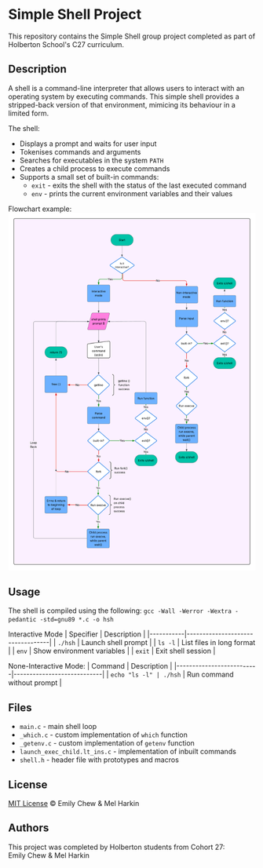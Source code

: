 # Simple Shell Project
This repository contains the Simple Shell group project completed as part of Holberton School's C27 curriculum.

## Description
A shell is a command-line interpreter that allows users to interact with an operating system by executing commands.
This simple shell provides a stripped-back version of that environment, mimicing its behaviour in a limited form.

The shell:
- Displays a prompt and waits for user input
- Tokenises commands and arguments
- Searches for executables in the system `PATH`
- Creates a child process to execute commands
- Supports a small set of built-in commands:
	- `exit` - exits the shell with the status of the last executed command
	- `env` - prints the current environment variables and their values  

Flowchart example:
![Simple Shell Flowchart](SimpleShell.png)

## Usage
The shell is compiled using the following:
`gcc -Wall -Werror -Wextra -pedantic -std=gnu89 *.c -o hsh`

Interactive Mode
| Specifier | Description                      |
|-----------|----------------------------------|
| `./hsh`   | Launch shell prompt              |
| `ls -l`   | List files in long format        |
| `env`     | Show environment variables       |
| `exit`    | Exit shell session               |

None-Interactive Mode:
| Command                  | Description                               |
|--------------------------|----------------------------|
| `echo "ls -l" | ./hsh`   | Run command without prompt |

## Files
- `main.c` - main shell loop
- `_which.c` - custom implementation of `which` function
- `_getenv.c` - custom implementation of `getenv` function
- `launch_exec_child.lt_ins.c` - implementation of inbuilt commands
- `shell.h` - header file with prototypes and macros

## License

[MIT License](/root/holbertonschool-simple_shell/LICENSE) :copyright: Emily Chew & Mel Harkin

## Authors
This project was completed by Holberton students from Cohort 27: <br>
Emily Chew & Mel Harkin
